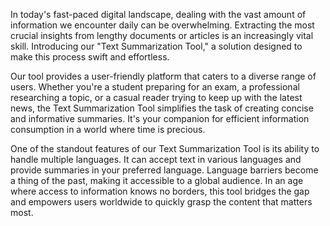 In today's fast-paced digital landscape, dealing with the vast amount of information we encounter daily can be overwhelming. 
Extracting the most crucial insights from lengthy documents or articles is an increasingly vital skill. 
Introducing our "Text Summarization Tool," a solution designed to make this process swift and effortless.

Our tool provides a user-friendly platform that caters to a diverse range of users. Whether you're a student preparing for an exam, a professional researching a topic, or a casual reader trying to keep up with the latest news, the Text Summarization Tool simplifies the task of creating concise and informative summaries. 
It's your companion for efficient information consumption in a world where time is precious.

One of the standout features of our Text Summarization Tool is its ability to handle multiple languages. 
It can accept text in various languages and provide summaries in your preferred language. 
Language barriers become a thing of the past, making it accessible to a global audience.
In an age where access to information knows no borders, this tool bridges the gap and empowers users worldwide to quickly grasp the content that matters most.
